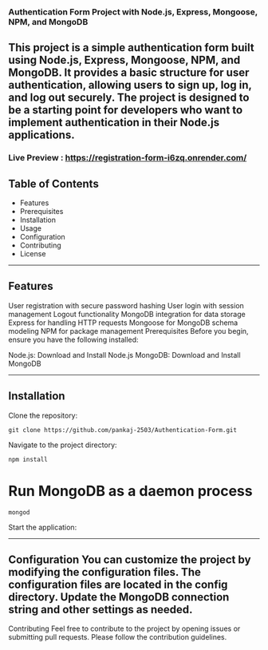 
### Authentication Form Project with Node.js, Express, Mongoose, NPM, and MongoDB
This project is a simple authentication form built using Node.js, Express, Mongoose, NPM, and MongoDB. It provides a basic structure for user authentication, allowing users to sign up, log in, and log out securely. The project is designed to be a starting point for developers who want to implement authentication in their Node.js applications.
---
### Live Preview : https://registration-form-i6zq.onrender.com/
## Table of Contents
- Features
- Prerequisites
- Installation
- Usage
- Configuration
- Contributing
- License

***

## Features
User registration with secure password hashing
User login with session management
Logout functionality
MongoDB integration for data storage
Express for handling HTTP requests
Mongoose for MongoDB schema modeling
NPM for package management
Prerequisites
Before you begin, ensure you have the following installed:

Node.js: Download and Install Node.js
MongoDB: Download and Install MongoDB

*** 

## Installation
Clone the repository:

```
git clone https://github.com/pankaj-2503/Authentication-Form.git
```
Navigate to the project directory:

```
npm install
```


# Run MongoDB as a daemon process
```
mongod
```
Start the application:

---

Configuration
You can customize the project by modifying the configuration files. The configuration files are located in the config directory. Update the MongoDB connection string and other settings as needed.
---
Contributing
Feel free to contribute to the project by opening issues or submitting pull requests. Please follow the contribution guidelines.
